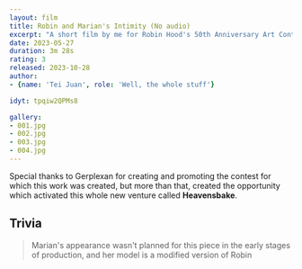```yaml
---
layout: film
title: Robin and Marian's Intimity (No audio)
excerpt: "A short film by me for Robin Hood's 50th Anniversary Art Contest. Marian receives her husband at home and they have some intimate moment at bed"
date: 2023-05-27
duration: 3m 28s
rating: 3
released: 2023-10-28
author:
- {name: 'Tei Juan', role: 'Well, the whole stuff'}

idyt: tpqiw2QPMs8

gallery:
- 001.jpg
- 002.jpg
- 003.jpg
- 004.jpg
---
```


Special thanks to Gerplexan for creating and promoting the contest for which this work was created, but more than that, created the opportunity which activated this whole new venture called **Heavensbake**.

## Trivia
> 
> Marian's appearance wasn't planned for this piece in the early stages of production, and her model is a modified version of Robin
